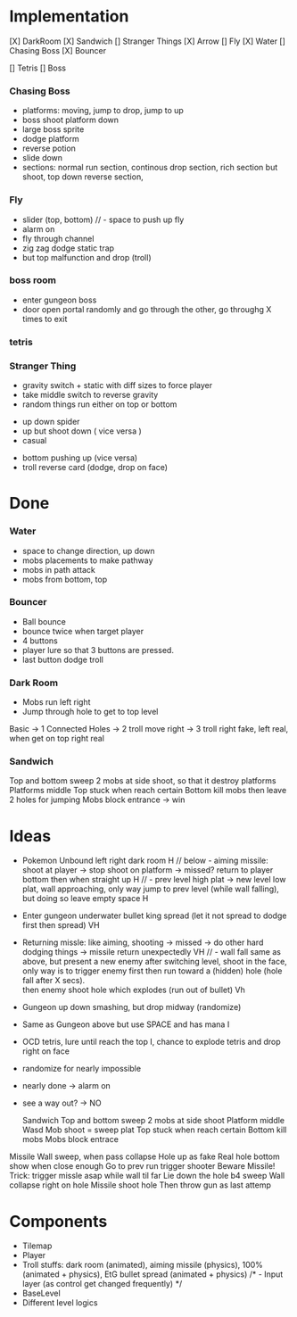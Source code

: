 # Implementation
[X] DarkRoom
[X] Sandwich
[] Stranger Things
[X] Arrow
[] Fly 
[X] Water
[] Chasing Boss 
[X] Bouncer

[] Tetris
[] Boss 




### Chasing Boss 
- platforms: moving, jump to drop, jump to up
- boss shoot platform down 
- large boss sprite 
- dodge platform
- reverse potion 
- slide down
- sections: normal run section, continous drop section, rich section but shoot, top down reverse section, 





### Fly
- slider (top, bottom) 
// - space to push up fly 
- alarm on
- fly through channel
- zig zag dodge static trap 
- but top malfunction and drop (troll)

### boss room 
- enter gungeon boss
- door open portal randomly and go through the other, go throughg X times to exit  


### tetris
 




### Stranger Thing
- gravity switch + static with diff sizes to force player 
- take middle switch to reverse gravity
- random things run either on top or bottom
+ up down spider
+ up but shoot down ( vice versa )
+ casual 
- bottom pushing up (vice versa)
- troll reverse card  (dodge, drop on face) 

# Done
### Water 
- space to change direction, up down 
- mobs placements to make pathway 
- mobs in path attack 
- mobs from bottom, top 

### Bouncer 
- Ball bounce
- bounce twice when target player  
- 4 buttons
- player lure so that 3 buttons are pressed.
- last button dodge troll
 
### Dark Room 
- Mobs run left right 
- Jump through hole to get to top level

Basic -> 1 Connected Holes -> 2 troll move right -> 3 troll right fake, left real, when get on top right real

### Sandwich
Top and bottom sweep
2 mobs at side shoot, so that it destroy platforms 
Platforms middle 
Top stuck when reach certain 
Bottom kill mobs then leave 2 holes for jumping
Mobs block entrance -> win

# Ideas 

- Pokemon Unbound left right dark room   H
// below - aiming missile: shoot at player -> stop shoot on platform -> missed? return to player bottom then when straight up   H 
// - prev level high plat -> new level low plat, wall approaching, only way jump to prev level (while wall falling),
but doing so leave empty space H    

- Enter gungeon underwater bullet king spread (let it not spread to dodge first then spread)    VH  
- Returning missle: like aiming, shooting -> missed -> do other hard dodging things -> missile return unexpectedly  VH
// - wall fall same as above, but present a new enemy after switching level, shoot in the face, 
only way is to trigger enemy first then run toward a (hidden) hole (hole fall after X secs).  
then enemy shoot hole which explodes (run out of bullet) Vh  
- Gungeon up down smashing, but drop midway (randomize)

- Same as Gungeon above but use SPACE and has mana I
- OCD tetris, lure until reach the top I, chance to explode tetris and drop right on face 


- randomize for nearly impossible 
- nearly done -> alarm on  
- see a way out? -> NO 





 

  Sandwich 
Top and bottom sweep
2 mobs at side shoot 
Platform middle
Wasd 
Mob shoot = sweep plat 
Top stuck when reach certain 
Bottom kill mobs
Mobs block entrace

Missile
Wall sweep, when pass collapse 
Hole up as fake
Real hole bottom show when close enough 
Go to prev run trigger shooter
Beware Missile! 
Trick: trigger missle asap while wall til far
Lie down the hole b4 sweep
Wall collapse right on hole
Missile shoot hole
Then throw gun as last attemp



# Components  
- Tilemap  
- Player   
- Troll stuffs: dark room (animated), aiming missile (physics), 100% (animated + physics), EtG bullet spread (animated + physics) 
/* - Input layer (as control get changed frequently)    */
- BaseLevel   
- Different level logics


